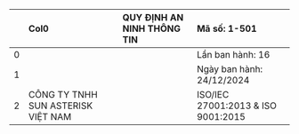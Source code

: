 |    | Col0                               | QUY ĐỊNH AN NINH THÔNG TIN   | Mã số: 1-501                       |
|---:|:-----------------------------------|:-----------------------------|:-----------------------------------|
|  0 |                                    |                              | Lần ban hành: 16                   |
|  1 |                                    |                              | Ngày ban hành: 24/12/2024          |
|  2 | CÔNG TY TNHH SUN ASTERISK VIỆT NAM |                              | ISO/IEC 27001:2013 & ISO 9001:2015 |